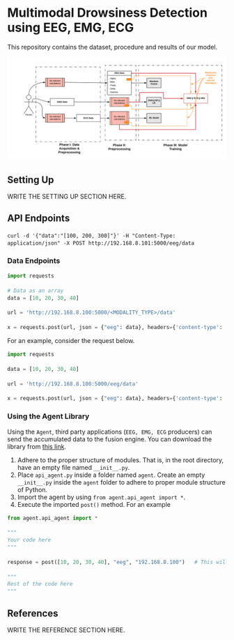 # Multimodal Drowsiness Detection using EEG, EMG, ECG

This repository contains the dataset, procedure and results of our model.

<div align="center">
    <img src="docs/architecture.png" />
</div> 

## Setting Up

WRITE THE SETTING UP SECTION HERE.

## API Endpoints

``curl -d '{"data":"[100, 200, 300]"}' -H "Content-Type: application/json" -X POST http://192.168.8.101:5000/eeg/data``

### Data Endpoints

```python
import requests

# Data as an array
data = [10, 20, 30, 40]

url = 'http://192.168.8.100:5000/<MODALITY_TYPE>/data'

x = requests.post(url, json = {"eeg": data}, headers={'content-type': 'application/json', 'Accept': 'application/json'})
```

For an example, consider the request below.

```python
import requests

data = [10, 20, 30, 40]

url = 'http://192.168.8.100:5000/eeg/data'

x = requests.post(url, json = {"eeg": data}, headers={'content-type': 'application/json', 'Accept': 'application/json'})
```

### Using the Agent Library

Using the `Agent`, third party applications (`EEG, EMG, ECG` producers) can send the accumulated data to the fusion engine. You can download the library from [this link](https://drive.google.com/open?id=1pmH9GBp-Zh85Gd4qseBFHN7n5YEJcT2k).

1. Adhere to the proper structure of modules. That is, in the root directory, have an empty file named `__init__.py`. 
2. Place `api_agent.py` inside a folder named `agent`. Create an empty `__init__.py` inside the `agent` folder to adhere to proper module structure of Python.
3. Import the agent by using `from agent.api_agent import *`.
4. Execute the imported `post()` method. For an example

```python
from agent.api_agent import *

"""
Your code here
"""

response = post([10, 20, 30, 40], "eeg", "192.168.8.100")   # This will send your data to the fusion module

"""
Rest of the code here
"""

```

## References 

WRITE THE REFERENCE SECTION HERE.